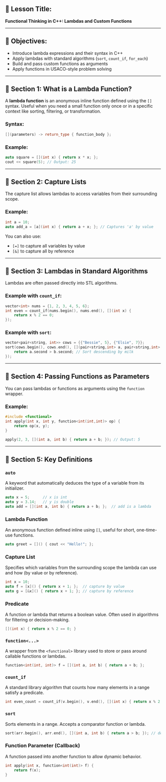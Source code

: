 
## 📃 Lesson Title:

**Functional Thinking in C++: Lambdas and Custom Functions**

---

## 🎯 Objectives:

* Introduce lambda expressions and their syntax in C++
* Apply lambdas with standard algorithms (`sort`, `count_if`, `for_each`)
* Build and pass custom functions as arguments
* Apply functions in USACO-style problem solving

---

## 📙 Section 1: What is a Lambda Function?

A **lambda function** is an anonymous inline function defined using the `[]` syntax. Useful when you need a small function only once or in a specific context like sorting, filtering, or transformation.

### Syntax:

```cpp
[](parameters) -> return_type { function_body };
```

### Example:

```cpp
auto square = [](int x) { return x * x; };
cout << square(5); // Output: 25
```

---

## 📙 Section 2: Capture Lists

The capture list allows lambdas to access variables from their surrounding scope.

### Example:

```cpp
int a = 10;
auto add_a = [a](int x) { return a + x; }; // Captures 'a' by value
```

You can also use:

* `[=]` to capture all variables by value
* `[&]` to capture all by reference

---

## 📙 Section 3: Lambdas in Standard Algorithms

Lambdas are often passed directly into STL algorithms.

### Example with `count_if`:

```cpp
vector<int> nums = {1, 2, 3, 4, 5, 6};
int even = count_if(nums.begin(), nums.end(), [](int x) {
    return x % 2 == 0;
});
```

### Example with `sort`:

```cpp
vector<pair<string, int>> cows = {{"Bessie", 5}, {"Elsie", 7}};
sort(cows.begin(), cows.end(), [](pair<string,int> a, pair<string,int> b) {
    return a.second > b.second; // Sort descending by milk
});
```

---

## 📙 Section 4: Passing Functions as Parameters

You can pass lambdas or functions as arguments using the `function` wrapper.

### Example:

```cpp
#include <functional>
int apply(int x, int y, function<int(int,int)> op) {
    return op(x, y);
}

apply(2, 3, [](int a, int b) { return a + b; }); // Output: 5
```

---

## 📃 Section 5: Key Definitions

### `auto`

A keyword that automatically deduces the type of a variable from its initializer.

```cpp
auto x = 5;      // x is int
auto y = 3.14;   // y is double
auto add = [](int a, int b) { return a + b; };  // add is a lambda
```

### Lambda Function

An anonymous function defined inline using `[]`, useful for short, one-time-use functions.

```cpp
auto greet = []() { cout << "Hello!"; };
```

### Capture List

Specifies which variables from the surrounding scope the lambda can use and how (by value or by reference).

```cpp
int x = 10;
auto f = [x]() { return x + 1; };  // capture by value
auto g = [&x]() { return x + 1; }; // capture by reference
```

### Predicate

A function or lambda that returns a boolean value. Often used in algorithms for filtering or decision-making.

```cpp
[](int x) { return x % 2 == 0; }
```

### `function<...>`

A wrapper from the `<functional>` library used to store or pass around callable functions or lambdas.

```cpp
function<int(int, int)> f = [](int a, int b) { return a + b; };
```

### `count_if`

A standard library algorithm that counts how many elements in a range satisfy a predicate.

```cpp
int even_count = count_if(v.begin(), v.end(), [](int x) { return x % 2 == 0; });
```

### `sort`

Sorts elements in a range. Accepts a comparator function or lambda.

```cpp
sort(arr.begin(), arr.end(), [](int a, int b) { return a > b; }); // descending order
```

### Function Parameter (Callback)

A function passed into another function to allow dynamic behavior.

```cpp
int apply(int x, function<int(int)> f) {
    return f(x);
}
```

